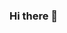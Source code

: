 ### Hi there 👋

<!--
**MonishGiri/MonishGiri** is a ✨ _special_ ✨ repository because its `README.md` (this file) appears on your GitHub profile.

Here are some ideas to get you started:

- 🔭 I’m currently working on my skills.
- 🌱 I’m currently learning React
- 👯 I’m looking to collaborate on Open Source Projects
- 💬 Ask me about anything.
- 📫 How to reach me: monishgiri46@gmail.com
-->
